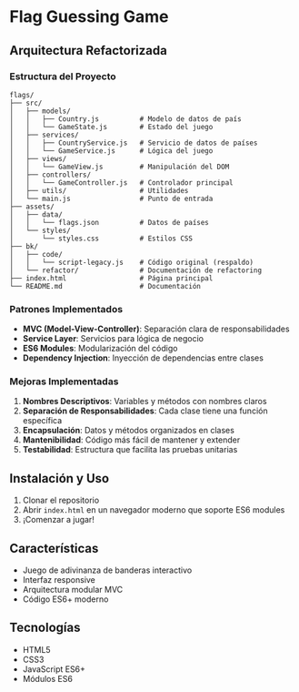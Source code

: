 # Flag Guessing Game

## Arquitectura Refactorizada

### Estructura del Proyecto

```
flags/
├── src/
│   ├── models/
│   │   ├── Country.js          # Modelo de datos de país
│   │   └── GameState.js        # Estado del juego
│   ├── services/
│   │   ├── CountryService.js   # Servicio de datos de países
│   │   └── GameService.js      # Lógica del juego
│   ├── views/
│   │   └── GameView.js         # Manipulación del DOM
│   ├── controllers/
│   │   └── GameController.js   # Controlador principal
│   ├── utils/                  # Utilidades
│   └── main.js                 # Punto de entrada
├── assets/
│   ├── data/
│   │   └── flags.json          # Datos de países
│   └── styles/
│       └── styles.css          # Estilos CSS
├── bk/
│   ├── code/
│   │   └── script-legacy.js    # Código original (respaldo)
│   └── refactor/               # Documentación de refactoring
├── index.html                  # Página principal
└── README.md                   # Documentación
```

### Patrones Implementados

- **MVC (Model-View-Controller)**: Separación clara de responsabilidades
- **Service Layer**: Servicios para lógica de negocio
- **ES6 Modules**: Modularización del código
- **Dependency Injection**: Inyección de dependencias entre clases

### Mejoras Implementadas

1. **Nombres Descriptivos**: Variables y métodos con nombres claros
2. **Separación de Responsabilidades**: Cada clase tiene una función específica
3. **Encapsulación**: Datos y métodos organizados en clases
4. **Mantenibilidad**: Código más fácil de mantener y extender
5. **Testabilidad**: Estructura que facilita las pruebas unitarias

## Instalación y Uso

1. Clonar el repositorio
2. Abrir `index.html` en un navegador moderno que soporte ES6 modules
3. ¡Comenzar a jugar!

## Características

- Juego de adivinanza de banderas interactivo
- Interfaz responsive
- Arquitectura modular MVC
- Código ES6+ moderno

## Tecnologías

- HTML5
- CSS3
- JavaScript ES6+
- Módulos ES6